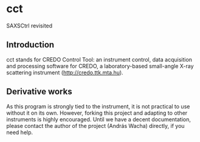 # cct
SAXSCtrl revisited

## Introduction
cct stands for CREDO Control Tool: an instrument control, data acquisition and processing software for CREDO, a laboratory-based small-angle X-ray scattering instrument (http://credo.ttk.mta.hu).

## Derivative works
As this program is strongly tied to the instrument, it is not practical to use without it on its own. However, forking this project and adapting to other instruments is highly encouraged. Until we have a decent documentation, please contact the author of the project (András Wacha) directly, if you need help.


